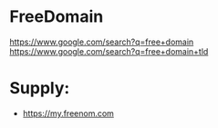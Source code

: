 # FreeDomain
https://www.google.com/search?q=free+domain https://www.google.com/search?q=free+domain+tld

# Supply:
- https://my.freenom.com
